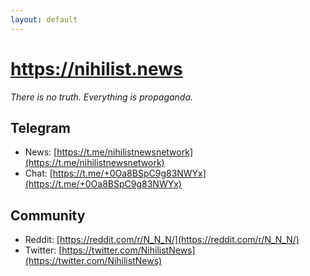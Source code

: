 ```yaml
---
layout: default
---
```


# https://nihilist.news

_There is no truth. Everything is propaganda._

## Telegram

- News: [https://t.me/nihilistnewsnetwork](https://t.me/nihilistnewsnetwork)
- Chat: [https://t.me/+0Oa8BSpC9g83NWYx](https://t.me/+0Oa8BSpC9g83NWYx)

## Community

- Reddit: [https://reddit.com/r/N_N_N/](https://reddit.com/r/N_N_N/)
- Twitter: [https://twitter.com/NihilistNews](https://twitter.com/NihilistNews)
